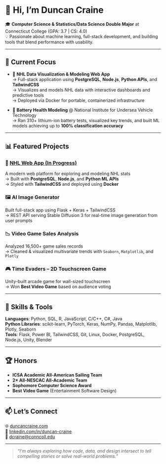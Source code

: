 # 👋 Hi, I’m Duncan Craine

🎓 **Computer Science & Statistics/Data Science Double Major** at Connecticut College (GPA: 3.7 | CS: 4.0)  
💡 Passionate about machine learning, full-stack development, and building tools that blend performance with usability.

---

## 🔬 Current Focus

- 🏒 **NHL Data Visualization & Modeling Web App**  
  → Full-stack application using **PostgreSQL**, **Node.js**, **Python APIs**, and **TailwindCSS**  
  → Visualizes and models NHL data with interactive dashboards and predictive tools  
  → Deployed via Docker for portable, containerized infrastructure

- 🔋 **Battery Health Modeling** @ National Institute for Undersea Vehicle Technology  
  → Ran 310+ lithium-ion battery tests, visualized key trends, and built ML models achieving up to **100% classification accuracy**

---

## 📊 Featured Projects

### 🏒 [NHL Web App (In Progress)](#)
A modern web platform for exploring and modeling NHL stats  
→ Built with **PostgreSQL**, **Node.js**, and **Python ML APIs**  
→ Styled with **TailwindCSS** and deployed using **Docker**

### 🖼️ AI Image Generator  
Built full-stack app using Flask + Keras + TailwindCSS  
→ REST API serving Stable Diffusion 3 for real-time image generation from user prompts

### 📉 Video Game Sales Analysis  
Analyzed 16,500+ game sales records  
→ Cleaned & visualized multivariate trends with `Seaborn`, `Matplotlib`, and `Plotly`

### 🎮 Time Evaders – 2D Touchscreen Game  
Unity-built arcade game for wall-sized touchscreen  
→ Won **Best Video Game** based on audience voting

---

## 🧠 Skills & Tools

**Languages**: Python, SQL, R, JavaScript, C/C++, C#, Java  
**Python Libraries**: scikit-learn, PyTorch, Keras, NumPy, Pandas, Matplotlib, Plotly, Seaborn  
**Tools**: Flask, Power BI, TailwindCSS, Git, Linux, Docker, PostgreSQL, Node.js, Unity, Blender  

---

## 🏆 Honors

- **ICSA Academic All-American Sailing Team**
- **2× All-NESCAC All-Academic Team**
- **Sophomore Computer Science Award**
- **Best Video Game** (Entertainment Software Design)

---

## 📫 Let’s Connect

🌐 [duncancraine.com](http://www.duncancraine.com)  
🔗 [linkedin.com/in/duncan-craine](http://www.linkedin.com/in/duncan-craine)  
📧 dcraine@conncoll.edu  

---

> *“I'm always exploring how code, data, and design intersect to tell compelling stories or solve real-world problems.”*
